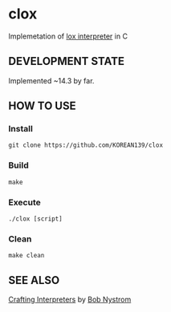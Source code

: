 # clox
Implemetation of [lox interpreter](http://www.craftinginterpreters.com/contents.html) in C

## DEVELOPMENT STATE
Implemented ~14.3 by far.

## HOW TO USE

### Install
`git clone https://github.com/KOREAN139/clox`

### Build
`make`

### Execute
`./clox [script]`

### Clean
`make clean`

## SEE ALSO
[Crafting Interpreters](http://www.craftinginterpreters.com/contents.html) by [Bob Nystrom](https://github.com/munificent)
